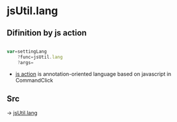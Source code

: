 # jsUtil.lang

## Difinition by js action

```js.js

var=settingLang
	?func=jsUtil.lang
	?args=

```

- [js action](#) is annotation-oriented language based on javascript in CommandClick

## Src

-> [jsUtil.lang](https://github.com/puutaro/CommandClick/blob/master/app/src/main/java/com/puutaro/commandclick/fragment_lib/terminal_fragment/js_interface/JsUtil.kt#L74)


